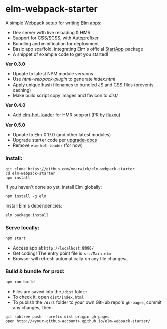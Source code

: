# elm-webpack-starter

A simple Webpack setup for writing [Elm](http://elm-lang.org/) apps:

* Dev server with live reloading & HMR
* Support for CSS/SCSS, with Autoprefixer
* Bundling and minification for deployment
* Basic app scaffold, integrating Elm's official [StartApp](https://github.com/evancz/start-app) package
* A snippet of example code to get you started!

**Ver 0.3.0**
* Update to latest NPM module versions
* Use *html-webpack-plugin* to generate *index.html*
* Apply unique hash filenames to bundled JS and CSS files (prevents caching)
* Make build script copy images and favicon to *dist/*

**Ver 0.4.0**
* Add [elm-hot-loader](https://github.com/fluxxu/elm-hot-loader) for HMR support (PR by [fluxxu](https://github.com/fluxxu))

**Ver 0.5.0**
* Update to Elm 0.17.0 (and other latest modules)
* Upgrade starter code per [upgrade-docs](https://github.com/elm-lang/elm-platform/blob/master/upgrade-docs/0.17.md)
* Remove `elm-hot-loader` (for now)


### Install:
```
git clone https://github.com/moarwick/elm-webpack-starter
cd elm-webpack-starter
npm install
```

If you haven't done so yet, install Elm globally:
```
npm install -g elm
```

Install Elm's dependencies:
```
elm package install
```

### Serve locally:
```
npm start
```
* Access app at `http://localhost:8080/`
* Get coding! The entry point file is `src/Main.elm`
* Browser will refresh automatically on any file changes..


### Build & bundle for prod:
```
npm run build
```

* Files are saved into the `/dist` folder
* To check it, open `dist/index.html`
* To publish the `/dist` folder to your own GitHub repo's `gh-pages`, commit any changes, then:
```
git subtree push --prefix dist origin gh-pages
open http://<your-github-account>.github.io/elm-webpack-starter/
```
